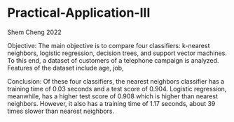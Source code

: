 # Practical-Application-III
Shem Cheng
2022

Objective: The main objective is to compare four classifiers: k-nearest neighbors, logistic regression, decision trees, and support vector machines. To this end, a dataset of customers of a telephone campaign is analyzed. Features of the dataset include age, job, 

Conclusion: Of these four classifiers, the nearest neighbors classifier has a training time of 0.03 seconds and a test score of 0.904. Logistic regression, meanwhile, has a higher test score of 0.908 which is higher than nearest neighbors. However, it also has a training time of 1.17 seconds, about 39 times slower than nearest neighbors.
